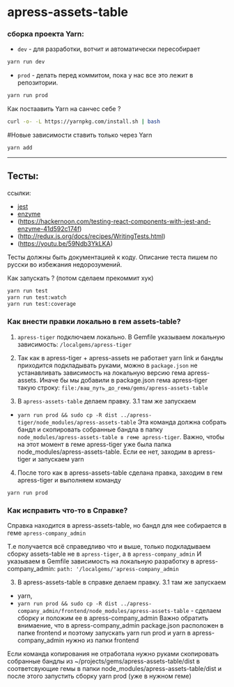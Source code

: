 # apress-assets-table

### сборка проекта Yarn:
* ```dev``` - для разработки, вотчит и автоматически пересобирает
```bash
yarn run dev
```
* ```prod``` - делать перед коммитом, пока у нас все это лежит в репозитории.
```bash
yarn run prod
```
Как постаавить Yarn на санчес себе ?
```bash
curl -o- -L https://yarnpkg.com/install.sh | bash
```
#Новые зависимости ставить только через Yarn
```bash
yarn add
```
---
## Тесты:

ссылки:

+ [jest](https://facebook.github.io/jest/)
+ [enzyme](http://airbnb.io/enzyme/)
+ (https://hackernoon.com/testing-react-components-with-jest-and-enzyme-41d592c174f)
+ (http://redux.js.org/docs/recipes/WritingTests.html)
+ (https://youtu.be/59Ndb3YkLKA)

Тесты должны быть документацией к коду.
Описание теста пишем по русски во избежания недорозумений.

Как запускать ? (потом сделаем прекоммит хук)
```bash
yarn run test
yarn run test:watch
yarn run test:coverage
```


### Как внести правки локально в гем assets-table?
1. ```apress-tiger``` подключаем локально. В Gemfile указываем локальную зависимость: ```/localgems/apress-tiger```
2. Так как в apress-tiger + apress-assets не работает yarn link и бандлы приходится подкладывать руками, можно в ```package.json``` не устанавливать зависимость на локальную версию гема apress-assets. Иначе бы мы добавили в package.json гема apress-tiger такую строку: ```file:/ваш_путь_до_гема/gems/apress-assets-table```

3. В ```apress-assets-table``` делаем правку.
3.1 там же запускаем
- ```yarn run prod && sudo cp -R dist ../apress-tiger/node_modules/apress-assets-table```
Эта команда должна собрать бандл и скопировать собранные бандла в папку ```node_modules/apress-assets-table в геме apress-tiger```.
Важно, чтобы на этот момент в геме apress-tiger уже была папка node_modules/apress-assets-table. Если ее нет, заходим в apress-tiger и запускаем yarn

4. После того как в apress-assets-table сделана правка, заходим в гем apress-tiger и выполняем команду
```
yarn run prod
```


### Как исправить что-то в Справке?

Справка находится в apress-assets-table, но бандл для нее собирается в геме ```apress-company_admin```

Т.е получается всё справедливо что и выше, только подкладываем сборку assets-table не в ```apress-tiger```, а в ```apress-company_admin```
И указываем в Gemfile зависимость на локальную разработку в apress-company_admin: ```path: '/localgems/'apress-company_admin```

3. В apress-assets-table в справке делаем правку.
3.1 там же запускаем
- yarn,
- ```yarn run prod && sudo cp -R dist ../apress-company_admin/frontend/node_modules/apress-assets-table``` - сделаем сборку и положим ее в apress-company_admin
Важно обратить внимаение, что в apress-company_admin package.json расположен в папке frontend и поэтому запускать yarn run prod и yarn в apress-company_admin нужно из папки frontend

Если команда копирования не отработала нужно руками скопировать собранные бандлы из ~/projects/gems/apress-assets-table/dist в соответсвующие гемы в папки node_modules/apress-assets-table/dist и после этого запустить сборку yarn prod (уже в нужном геме)
